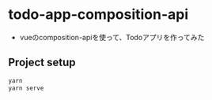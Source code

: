 # todo-app-composition-api

- vueのcomposition-apiを使って、Todoアプリを作ってみた

## Project setup

```bash
yarn
yarn serve
```
